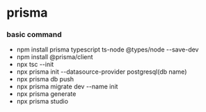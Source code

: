 # prisma

### basic command
- npm install prisma typescript ts-node @types/node --save-dev
- npm install @prisma/client
- npx tsc --init
- npx prisma init --datasource-provider postgresql(db name)
- npx prisma db push
- npx prisma migrate dev --name init
- npx prisma generate
- npx prisma studio
